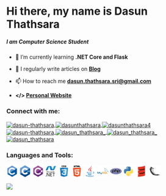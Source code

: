 <h1>Hi there, my name is Dasun Thathsara</h1>
<h5>I am Computer Science Student</h5>

- 🌱 I’m currently learning **.NET Core and Flask**

- 📝 I regularly write articles on <a href="https://www.blogger.com/blog/posts/7276031159322891926" target="_blank" ><b>Blog</b></a>

- 📫 How to reach me **dasun.thathsara.sri@gmail.com**
- <b></> <a href="https://dasunthathsara.github.io/Portfolio/">Personal Website</a></b>

<!-- BLOG-POST-LIST:START -->
<!-- BLOG-POST-LIST:END -->
<h3 align="left">Connect with me:</h3>
<p align="left">
  
  <a href="https://codepen.io/dasun-thathsara" target="blank">
    <img align="center" src="https://cdn.jsdelivr.net/npm/simple-icons@3.0.1/icons/codepen.svg" alt="dasun-thathsara" height="30" width="40" />
  </a>
  
  <a href="https://dev.to/dasunthathsara" target="blank">
    <img align="center" src="https://cdn.jsdelivr.net/npm/simple-icons@3.0.1/icons/dev-dot-to.svg" alt="dasunthathsara"   height="30" width="40" />
  </a>
  
  <a href="https://twitter.com/dasunthathsara4" target="blank">
    <img align="center" src="https://cdn.jsdelivr.net/npm/simple-icons@3.0.1/icons/twitter.svg" alt="dasunthathsara4" height="30" width="40" />
  </a>
  
  <a href="https://linkedin.com/in/dasun-thathsara" target="blank">
    <img align="center" src="https://cdn.jsdelivr.net/npm/simple-icons@3.0.1/icons/linkedin.svg" height="30" width="40" alt="dasun-thathsara" />
  </a>
  
  <a href="https://instagram.com/dasun_thathsara_" target="blank">
    <img align="center" src="https://cdn.jsdelivr.net/npm/simple-icons@3.0.1/icons/instagram.svg" alt="dasun_thathsara_" height="30" width="40" />
  </a>
  
  <a href="#fb" target="blank">
    <img align="center" src="https://cdn.jsdelivr.net/npm/simple-icons@3.0.1/icons/facebook.svg" alt="dasun_thathsara_" height="30" width="40" />
  </a>
  
  <a href="https://www.hackerrank.com/dasun_thathsara" target="blank">
    <img align="center" src="https://cdn.jsdelivr.net/npm/simple-icons@3.0.1/icons/hackerrank.svg" alt="dasun_thathsara" height="30" width="40" />
  </a>
</p>

<h3 align="left">Languages and Tools:</h3>
<p align="left"> 
  <!--a href="https://developer.android.com" target="_blank" rel="noreferrer"> 
    <img src="https://raw.githubusercontent.com/devicons/devicon/master/icons/android/android-original-wordmark.svg" alt="android" width="30" height="30"/> 
  </a--> 
  
  <img src="https://raw.githubusercontent.com/devicons/devicon/master/icons/c/c-original.svg" alt="c" width="30" height="30"/> 
  
  <img src="https://raw.githubusercontent.com/devicons/devicon/master/icons/cplusplus/cplusplus-original.svg" alt="c" width="30" height="30"/> 
 
  <img src="https://raw.githubusercontent.com/devicons/devicon/master/icons/csharp/csharp-original.svg" alt="csharp" width="30" height="30"/> 

  <img src="https://raw.githubusercontent.com/devicons/devicon/master/icons/dot-net/dot-net-original-wordmark.svg" alt="dotnet" width="30" height="30"/> 

  <img src="https://raw.githubusercontent.com/devicons/devicon/master/icons/css3/css3-original-wordmark.svg" alt="css3" width="30" height="30"/> 

  <!--a href="https://flutter.dev" target="_blank" rel="noreferrer"> 
    <img src="https://www.vectorlogo.zone/logos/flutterio/flutterio-icon.svg" alt="flutter" width="30" height="30"/> 
  </a> 
  
  <a href="https://golang.org" target="_blank" rel="noreferrer"> 
    <img src="https://raw.githubusercontent.com/devicons/devicon/master/icons/go/go-original.svg" alt="go" width="30" height="30"/> 
  </a--> 
  
  <img src="https://raw.githubusercontent.com/devicons/devicon/master/icons/html5/html5-original-wordmark.svg" alt="html5" width="30" height="30"/> 

  <img src="https://raw.githubusercontent.com/devicons/devicon/master/icons/java/java-original.svg" alt="java" width="30" height="30"/> 

  <!--a href="https://kotlinlang.org" target="_blank" rel="noreferrer"> 
    <img src="https://www.vectorlogo.zone/logos/kotlinlang/kotlinlang-icon.svg" alt="kotlin" width="30" height="30"/> 
  </a--> 
  
  <img src="https://raw.githubusercontent.com/devicons/devicon/master/icons/mysql/mysql-original-wordmark.svg" alt="mysql" width="30" height="30"/> 

  <img src="https://raw.githubusercontent.com/devicons/devicon/master/icons/php/php-original.svg" alt="php" width="30" height="30"/> 
  
  <img src="https://raw.githubusercontent.com/devicons/devicon/master/icons/python/python-original.svg" alt="python" width="30" height="30"/>  
  <!--a href="https://www.ruby-lang.org/en/" target="_blank" rel="noreferrer"> 
    <img src="https://raw.githubusercontent.com/devicons/devicon/master/icons/ruby/ruby-original.svg" alt="ruby" width="30" height="30"/> 
  </a--> 
  
  <img src="https://raw.githubusercontent.com/devicons/devicon/master/icons/scala/scala-original.svg" alt="scala" width="30" height="30"/>
  <img src="https://raw.githubusercontent.com/devicons/devicon/master/icons/flask/flask-original.svg" alt="scala" width="30" height="30"/>
</p>


![](https://komarev.com/ghpvc/?username=DasunThathsara&color=green)

